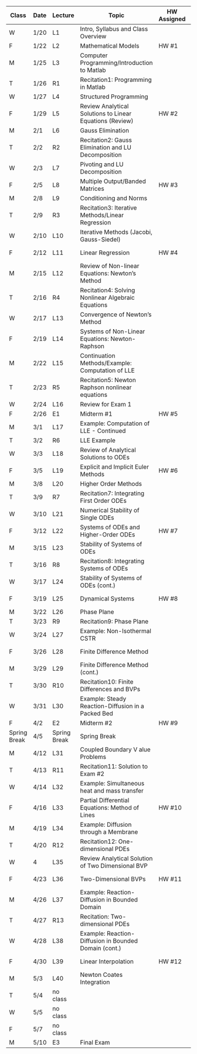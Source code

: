 | Class        | Date | Lecture      | Topic                                                    | HW Assigned | HW Due |
|--------------|------|--------------|----------------------------------------------------------|-------------|--------|
| W            | 1/20 | L1           | Intro, Syllabus and Class Overview                       |             |        |
| F            | 1/22 | L2           | Mathematical Models                                      | HW #1       |        |
| M            | 1/25 | L3           | Computer Programming/Introduction to Matlab              |             |        |
| T            | 1/26 | R1           | Recitation1: Programming in Matlab                       |             |        |
| W            | 1/27 | L4           | Structured Programming                                   |             |        |
| F            | 1/29 | L5           | Review Analytical Solutions to Linear Equations (Review) | HW #2       | HW #1  |
| M            | 2/1  | L6           | Gauss Elimination                                        |             |        |
| T            | 2/2  | R2           | Recitation2: Gauss Elimination and LU Decomposition      |             |        |
| W            | 2/3  | L7           | Pivoting and LU Decomposition                            |             |        |
| F            | 2/5  | L8           | Multiple Output/Banded Matrices                          | HW #3       | HW #2  |
| M            | 2/8  | L9           | Conditioning and Norms                                   |             |        |
| T            | 2/9  | R3           | Recitation3: Iterative Methods/Linear Regression         |             |        |
| W            | 2/10 | L10          | Iterative Methods (Jacobi, Gauss-Siedel)                 |             |        |
| F            | 2/12 | L11          | Linear Regression                                        | HW #4       | HW #3  |
| M            | 2/15 | L12          | Review of Non-linear Equations: Newton’s Method          |             |        |
| T            | 2/16 | R4           | Recitation4: Solving Nonlinear Algebraic Equations       |             |        |
| W            | 2/17 | L13          | Convergence of Newton’s Method                           |             |        |
| F            | 2/19 | L14          | Systems of Non-Linear Equations: Newton-Raphson          |             | HW #4  |
| M            | 2/22 | L15          | Continuation Methods/Example: Computation of LLE         |             |        |
| T            | 2/23 | R5           | Recitation5: Newton Raphson nonlinear equations          |             |        |
| W            | 2/24 | L16          | Review for Exam 1                                        |             |        |
| F            | 2/26 | E1           | Midterm #1                                               | HW #5       |        |
| M            | 3/1  | L17          | Example: Computation of LLE - Continued                  |             |        |
| T            | 3/2  | R6           | LLE Example                                              |             |        |
| W            | 3/3  | L18          | Review of Analytical Solutions to ODEs                   |             |        |
| F            | 3/5  | L19          | Explicit and Implicit Euler Methods                      | HW #6       | HW #5  |
| M            | 3/8  | L20          | Higher Order Methods                                     |             |        |
| T            | 3/9  | R7           | Recitation7: Integrating First Order ODEs                |             |        |
| W            | 3/10 | L21          | Numerical Stability of Single ODEs                       |             |        |
| F            | 3/12 | L22          | Systems of ODEs and Higher-Order ODEs                    | HW #7       | HW #6  |
| M            | 3/15 | L23          | Stability of Systems of ODEs                             |             |        |
| T            | 3/16 | R8           | Recitation8: Integrating Systems of ODEs                 |             |        |
| W            | 3/17 | L24          | Stability of Systems of ODEs (cont.)                     |             |        |
| F            | 3/19 | L25          | Dynamical Systems                                        | HW #8       | HW #7  |
| M            | 3/22 | L26          | Phase Plane                                              |             |        |
| T            | 3/23 | R9           | Recitation9: Phase Plane                                 |             |        |
| W            | 3/24 | L27          | Example: Non-Isothermal CSTR                             |             |        |
| F            | 3/26 | L28          | Finite Difference Method                                 |             | HW #8  |
| M            | 3/29 | L29          | Finite Difference Method (cont.)                         |             |        |
| T            | 3/30 | R10          | Recitation10: Finite Differences and BVPs                |             |        |
| W            | 3/31 | L30          | Example: Steady Reaction-Diffusion in a Packed Bed       |             |        |
| F            | 4/2  | E2           | Midterm #2                                               | HW #9       |        |
| Spring Break | 4/5  | Spring Break | Spring Break                                             |             |        |
| M            | 4/12 | L31          | Coupled Boundary V alue Problems                         |             |        |
| T            | 4/13 | R11          | Recitation11: Solution to Exam #2                        |             |        |
| W            | 4/14 | L32          | Example: Simultaneous heat and mass transfer             |             |        |
| F            | 4/16 | L33          | Partial Differential Equations: Method of Lines          | HW #10      | HW #9  |
| M            | 4/19 | L34          | Example: Diffusion through a Membrane                    |             |        |
| T            | 4/20 | R12          | Recitation12: One-dimensional PDEs                       |             |        |
| W            | 4    | L35          | Review Analytical Solution of Two Dimensional BVP        |             |        |
| F            | 4/23 | L36          | Two-Dimensional BVPs                                     | HW #11      | HW #10 |
| M            | 4/26 | L37          | Example: Reaction-Diffusion in Bounded Domain            |             |        |
| T            | 4/27 | R13          | Recitation: Two-dimensional PDEs                         |             |        |
| W            | 4/28 | L38          | Example: Reaction-Diffusion in Bounded Domain (cont.)    |             |        |
| F            | 4/30 | L39          | Linear Interpolation                                     | HW #12      | HW #11 |
| M            | 5/3  | L40          | Newton Coates Integration                                |             |        |
| T            | 5/4  | no class     |                                                          |             |        |
| W            | 5/5  | no class     |                                                          |             |        |
| F            | 5/7  | no class     |                                                          |             | HW #12 |
| M            | 5/10 | E3           | Final Exam                                               |             |        |

